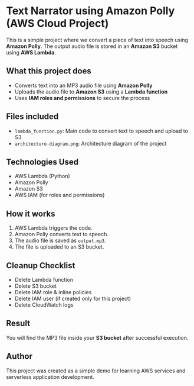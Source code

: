 # Text Narrator using Amazon Polly (AWS Cloud Project)

This is a simple project where we convert a piece of text into speech using **Amazon Polly**. The output audio file is stored in an **Amazon S3** bucket using **AWS Lambda**.

## What this project does

- Converts text into an MP3 audio file using **Amazon Polly**
- Uploads the audio file to **Amazon S3** using a **Lambda function**
- Uses **IAM roles and permissions** to secure the process

## Files included

- `lambda_function.py`: Main code to convert text to speech and upload to S3
- `architecture-diagram.png`: Architecture diagram of the project


## Technologies Used

- AWS Lambda (Python)
- Amazon Polly
- Amazon S3
- AWS IAM (for roles and permissions)

## How it works

1. AWS Lambda triggers the code.
2. Amazon Polly converts text to speech.
3. The audio file is saved as `output.mp3`.
4. The file is uploaded to an S3 bucket.

## Cleanup Checklist

- Delete Lambda function
- Delete S3 bucket
- Delete IAM role & inline policies
- Delete IAM user (if created only for this project)
- Delete CloudWatch logs

## Result

You will find the MP3 file inside your **S3 bucket** after successful execution.

## Author

This project was created as a simple demo for learning AWS services and serverless application development.
